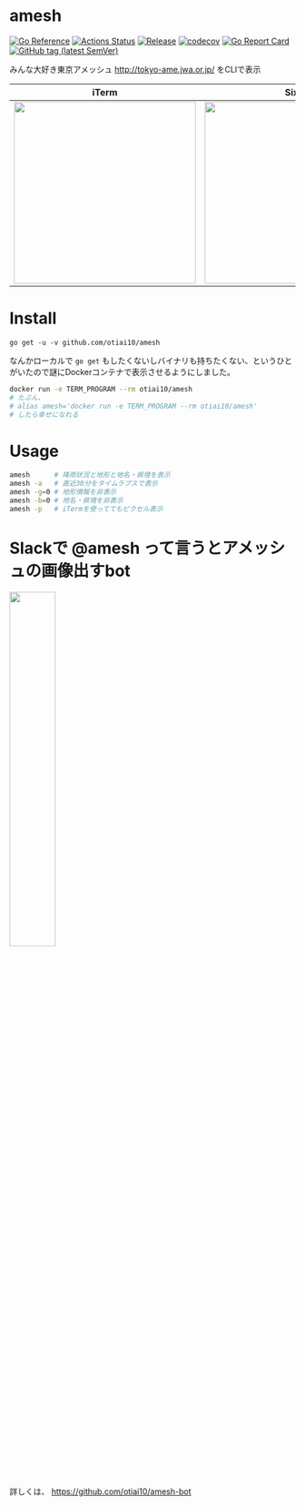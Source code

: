 amesh
==========

[![Go Reference](https://pkg.go.dev/badge/github.com/otiai10/amesh.svg)](https://pkg.go.dev/github.com/otiai10/amesh)
[![Actions Status](https://github.com/otiai10/amesh/workflows/Go/badge.svg)](https://github.com/otiai10/amesh/actions?query=workflow%3AGo)
[![Release](https://github.com/otiai10/amesh/actions/workflows/release.yml/badge.svg?branch=main)](https://github.com/otiai10/amesh/actions/workflows/release.yml)
[![codecov](https://codecov.io/gh/otiai10/amesh/branch/main/graph/badge.svg?token=2KSMSazCPd)](https://codecov.io/gh/otiai10/amesh)
[![Go Report Card](https://goreportcard.com/badge/github.com/otiai10/amesh)](https://goreportcard.com/report/github.com/otiai10/amesh)
[![GitHub tag (latest SemVer)](https://img.shields.io/github/v/tag/otiai10/amesh?sort=semver)](https://pkg.go.dev/github.com/otiai10/amesh)

みんな大好き東京アメッシュ http://tokyo-ame.jwa.or.jp/
をCLIで表示

| iTerm | Sixel | default |
|:-----:|:-----:|:-------:|
| <img width="320px" src="https://user-images.githubusercontent.com/931554/39689648-8e8520b4-5212-11e8-87e2-b0bad05f530c.png"> | <img width="320px" src="https://user-images.githubusercontent.com/10111/39798686-7d505878-539c-11e8-8671-322f495824cb.png"> | <img width="320px" src="https://cloud.githubusercontent.com/assets/931554/11038037/5940e5be-8744-11e5-94d9-4b0bc7b2f55f.png"> |


# Install

```
go get -u -v github.com/otiai10/amesh
```

なんかローカルで `go get` もしたくないしバイナリも持ちたくない、というひとがいたので謎にDockerコンテナで表示させるようにしました。

```sh
docker run -e TERM_PROGRAM --rm otiai10/amesh
# たぶん、
# alias amesh='docker run -e TERM_PROGRAM --rm otiai10/amesh'
# したら幸せになれる
```

# Usage

```sh
amesh      # 降雨状況と地形と地名・県境を表示
amesh -a   # 直近30分をタイムラプスで表示
amesh -g=0 # 地形情報を非表示
amesh -b=0 # 地名・県境を非表示
amesh -p   # iTermを使っててもピクセル表示
```

# Slackで @amesh って言うとアメッシュの画像出すbot

<img width="40%" src="https://user-images.githubusercontent.com/931554/44345661-e5c65a00-a4ce-11e8-96a3-a024b8651183.png" >

詳しくは、 https://github.com/otiai10/amesh-bot
